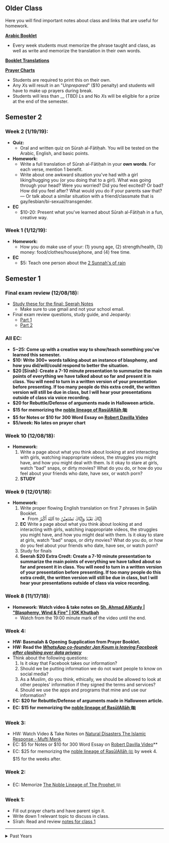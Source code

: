 ## Older Class
Here you will find important notes about class and links that are useful for homework. 

[**Arabic Booklet**](https://docs.google.com/document/d/1ytobjRGs8uK-O9xW1yqGiOJsly1gxuhGZsSK0El91KU/edit?usp=sharing)
- Every week students must memorize the phrase taught and class, as well as write and memorize the translation in their own words.

[**Booklet Translations**](https://docs.google.com/document/d/1ysXfgmkbDl2Qxi-9qAF0cWtt8Ucs8E9AveciSaWdFxs/edit?usp=sharing)

[**Prayer Charts**](https://docs.google.com/document/d/10r8J-O0p6TzG5Q4ko5ecl6XaQtnzPT-dc2YyPzZ4t1U/edit?usp=sharing)
- Students are required to print this on their own.
- Any *X*s will result in an "*Unprepared*" ($10 penalty) and students will have to make up prayers during break.
- Students will less than __ (TBD) *L*s and No *X*s will be eligible for a prize at the end of the semester.

## Semester 2
### Week 2 (1/19/19):
- **Quiz:**
     - Oral and written quiz on Sūrah al-Fātiḥah. You will be tested on the Arabic, English, and basic points.
- **Homework:**
     - Write a full translation of Sūrah al-Fātiḥah in your **own words**. For each verse, mention 1 benefit.
     - Write about one awkward situation you've had with a girl liking/hugging you (or you doing that to a girl). What was going through your head? Were you worried? Did you feel excited? Or bad? How did you feel after? What would you do if your parents saw that? — Or talk about a similar situation with a friend/classmate that is gay/lesbian/bi-sexual/transgender.
- **EC**
     - $10-20: Present what you've learned about Sūrah al-Fātiḥah in a fun, creative way.

### Week 1 (1/12/19):
- **Homework:**
     - How you do make use of your: (1) young age, (2) strength/health, (3) money: food/clothes/house/phone, and (4) free time.
- **EC**
     - $5: Teach one person about the [2 Sunnah's of rain](https://servantsofthebeloved.com/writeups/rain.html)

## Semester 1

### Final exam review (12/08/18):
- <a href="https://drive.google.com/open?id=1y8WXmSZhqnDGLrPU1MNW18L4yP7t87IV" target="_blank">Study these for the final: Seerah Notes</a>
    - Make sure to use gmail and not your school email.
- Final exam review questions, study guide, and Jeopardy:
    - <a href="http://jeopardylabs.com/play/isia-2018-semester-1" target="_blank">Part 1</a>
    - <a href="http://jeopardylabs.com/play/isia-2018-semester-1-part-2" target="_blank">Part 2</a>
    
### All EC:
- **$5-$25: Come up with a creative way to show/teach something you've learned this semester.**
- **$10: Write 300+ words talking about an instance of blasphemy, and how you did/will/could respond to better the situation.**
- **$20 [Sīrah]: Create a 7-10 minute presentation to summarize the main points of everything we have talked about so far and present it in class. You will need to turn in a written version of your presentation before presenting. If too many people do this extra credit, the written version will still be due in class, but I will hear your presentations outside of class via voice recording.**
- **$20 for Rebuttle/Defense of arguments made in Halloween article.**
- **$15 for memorizing the [noble lineage of RasūlAllāh ﷺ](https://docs.google.com/document/d/1jgTC9KYiErtroFH7_ks3oUeUad7kTeFG43VbAp0rbv4/edit?usp=sharing)**
- **$5 for Notes or $10 for 300 Word Essay on [Robert Davilla Video](https://youtu.be/AWGXw9lpll4)**
- **$5/week: No lates on prayer chart**

### Week 10 (12/08/18):
- **Homework:**
    1. Write a page about what you think about looking at and interacting with girls, watching inappropriate videos, the struggles you might have, and how you might deal with them. Is it okay to stare at girls, watch "bad" snaps, or dirty movies? What do you do, or how do you feel about your friends who date, have sex, or watch porn?
    2. **STUDY**
    
### Week 9 (12/01/18):
- **Homework:**
    1. Write proper flowing English translation on first 7 phrases in Ṣalāh Booklet.
        - From اَللهُ أَكْبَرُ to إِيَّاكَ نَعْبُدُ وَإِيَّاكَ نَسْتَعِيْنُ
    2. **EC** Write a page about what you think about looking at and interacting with girls, watching inappropriate videos, the struggles you might have, and how you might deal with them. Is it okay to stare at girls, watch "bad" snaps, or dirty movies? What do you do, or how do you feel about your friends who date, have sex, or watch porn?
    3. Study for finals
    4. **Seerah $20 Extra Credt: Create a 7-10 minute presentation to summarize the main points of everything we have talked about so far and present it in class. You will need to turn in a written version of your presentation before presenting. If too many people do this extra credit, the written version will still be due in class, but I will hear your presentations outside of class via voice recording.**
    
### Week 8 (11/17/18):
- **Homework: Watch video & take notes on <a href="https://youtu.be/HQy9q6da_EY?t=1142" target="_blank">Sh. Ahmad AlKurdy | "Blasphemy, Wind & Fire" | IOK Khutbah</a>**
    - Watch from the 19:00 minute mark of the video until the end. 

### Week 4:
- **HW: Basmalah & Opening Supplication from Prayer Booklet.**
- **HW: Read the _[WhatsApp co-founder Jan Koum is leaving Facebook after clashing over data privacy](https://www.theverge.com/2018/4/30/17304792/whatsapp-jan-koum-facebook-data-privacy-encryption)_**
- Think about the following questions:
    1. Is it okay that Facebook takes our information?
    2. Should we be putting information we do not want people to know on social media?
    3. As a Muslim, do you think, ethically, we should be allowed to look at other peoples' information if they signed the terms and services?
    4. Should we use the apps and programs that mine and use our information?
- **EC: $20 for Rebuttle/Defense of arguments made in Halloween article.**
- **EC: $15 for memorizing the [noble lineage of RasūlAllāh ﷺ](https://docs.google.com/document/d/1jgTC9KYiErtroFH7_ks3oUeUad7kTeFG43VbAp0rbv4/edit?usp=sharing)**

### Week 3:
- HW: Watch Video & Take Notes on [Natural Disasters The Islamic Response - Mufti Menk](https://www.youtube.com/watch?v=0Ly2diWijes)
- EC: $5 for Notes or $10 for 300 Word Essay on [Robert Davilla Video](https://youtu.be/AWGXw9lpll4)**
- EC: $25 for memorizing the [noble lineage of RasūlAllāh ﷺ](https://docs.google.com/document/d/1jgTC9KYiErtroFH7_ks3oUeUad7kTeFG43VbAp0rbv4/edit?usp=sharing) by week 4. $15 for the weeks after.

### Week 2:
- EC: Memorize [The Noble Lineage of The Prophet ﷺ](https://docs.google.com/document/d/1jgTC9KYiErtroFH7_ks3oUeUad7kTeFG43VbAp0rbv4/edit?usp=sharing)

### Week 1:
- Fill out prayer charts and have parent sign it.
- Write down 1 relevant topic to discuss in class.
- Sīrah: Read and review [notes for class 1](https://docs.google.com/document/d/1OpDMNylQpj2bUupA1cbM13LdYGPWmFESFZ-B__xGLyU/edit?usp=sharing)

<hr/>
<details><summary>Past Years</summary>
    <a href="https://isocia.github.io/Older%20Class/2017-2018/2017-2018">2017-2018</a>
</details>
